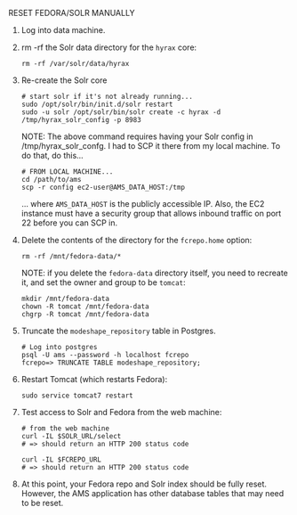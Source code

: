 RESET FEDORA/SOLR MANUALLY

1. Log into data machine.

1. rm -rf the Solr data directory for the `hyrax` core:
   ```
   rm -rf /var/solr/data/hyrax
   ```

1. Re-create the Solr core
   ```
   # start solr if it's not already running...
   sudo /opt/solr/bin/init.d/solr restart
   sudo -u solr /opt/solr/bin/solr create -c hyrax -d /tmp/hyrax_solr_config -p 8983
   ```

   NOTE: The above command requires having your Solr config in /tmp/hyrax_solr_confg. I had to SCP it there from my local machine.
   To do that, do this...
   ```
   # FROM LOCAL MACHINE...
   cd /path/to/ams
   scp -r config ec2-user@AMS_DATA_HOST:/tmp
   ```
   ... where `AMS_DATA_HOST` is the publicly accessible IP. Also, the EC2 instance must have a security group that allows inbound traffic on port 22 before you can SCP in.

1. Delete the contents of the directory for the `fcrepo.home` option:
   ```
   rm -rf /mnt/fedora-data/*
   ```
   NOTE: if you delete the `fedora-data` directory itself, you need to recreate it, and set the owner and group to be `tomcat`:
   ```
   mkdir /mnt/fedora-data
   chown -R tomcat /mnt/fedora-data
   chgrp -R tomcat /mnt/fedora-data
   ```

1. Truncate the `modeshape_repository` table in Postgres.
   ```
   # Log into postgres
   psql -U ams --password -h localhost fcrepo
   fcrepo=> TRUNCATE TABLE modeshape_repository;
   ```

1. Restart Tomcat (which restarts Fedora):
   ```
   sudo service tomcat7 restart
   ```

1. Test access to Solr and Fedora from the web machine:
   ```
   # from the web machine
   curl -IL $SOLR_URL/select
   # => should return an HTTP 200 status code

   curl -IL $FCREPO_URL
   # => should return an HTTP 200 status code
   ```

1. At this point, your Fedora repo and Solr index should be fully reset. However,
   the AMS application has other database tables that may need to be reset.
